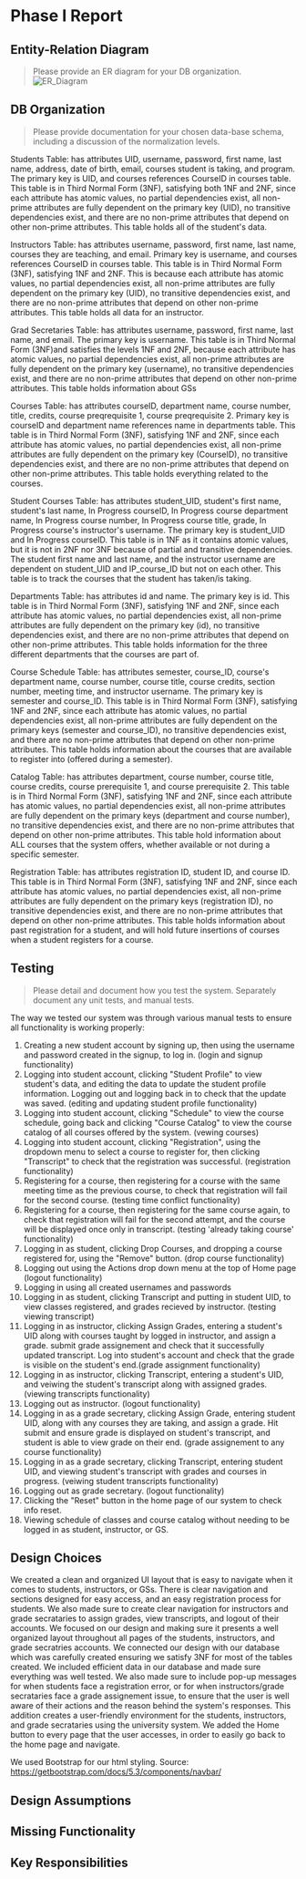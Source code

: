 # Phase I Report

## Entity-Relation Diagram

> Please provide an ER diagram for your DB organization.
![ER_Diagram](https://github.com/gwu-cs-db-s24-grading/project-phase-i-rrss/assets/142900774/39bb99ee-472b-46c4-ac88-bd8680a5f9a6)


## DB Organization

> Please provide documentation for your chosen data-base schema, including a discussion of the normalization levels. 

Students Table: has attributes UID, username, password, first name, last name, address, date of birth, email, courses student is taking, and program. The primary key is UID, and courses references CourseID in courses table. This table is in Third Normal Form (3NF), satisfying both 1NF and 2NF, since each attribute has atomic values, no partial dependencies exist, all non-prime attributes are fully dependent on the primary key (UID), no transitive dependencies exist, and there are no non-prime attributes that depend on other non-prime attributes. This table holds all of the student's data. 

Instructors Table: has attributes username, password, first name, last name, courses they are teaching, and email. Primary key is username, and courses references CourseID in courses table. This table is in Third Normal Form (3NF), satisfying 1NF and 2NF. This is because each attribute has atomic values, no partial dependencies exist, all non-prime attributes are fully dependent on the primary key (UID), no transitive dependencies exist, and there are no non-prime attributes that depend on other non-prime attributes. This table holds all data for an instructor. 

Grad Secretaries Table: has attributes username, password, first name, last name, and email. The primary key is username. This table is in Third Normal Form (3NF)and satisfies the levels 1NF and 2NF, because each attribute has atomic values, no partial dependencies exist, all non-prime attributes are fully dependent on the primary key (username), no transitive dependencies exist, and there are no non-prime attributes that depend on other non-prime attributes. This table holds information about GSs

Courses Table: has attributes courseID, department name, course number, title, credits, course preqrequisite 1, course preqrequisite 2. Primary key is courseID and department name references name in departments table. This table is in Third Normal Form (3NF), satisfying 1NF and 2NF, since each attribute has atomic values, no partial dependencies exist, all non-prime attributes are fully dependent on the primary key (CourseID), no transitive dependencies exist, and there are no non-prime attributes that depend on other non-prime attributes. This table holds everything related to the courses. 

Student Courses Table: has attributes student_UID, student's first name, student's last name, In Progress courseID, In Progress course department name, In Progress course number, In Progress course title, grade, In Progress course's instructor's username. The primary key is student_UID and In Progress courseID. This table is in 1NF as it contains atomic values, but it is not in 2NF nor 3NF because of partial and transitive dependencies. The student first name and last name, and the instructor username are dependent on student_UID and IP_course_ID but not on each other. This table is to track the courses that the student has taken/is taking. 

Departments Table: has attributes id and name. The primary key is id. This table is in Third Normal Form (3NF), satisfying 1NF and 2NF, since each attribute has atomic values, no partial dependencies exist, all non-prime attributes are fully dependent on the primary key (id), no transitive dependencies exist, and there are no non-prime attributes that depend on other non-prime attributes. This table holds information for the three different departments that the courses are part of. 

Course Schedule Table: has attributes semester, course_ID, course's department name, course number, course title, course credits, section number, meeting time, and instructor username. The primary key is semester and course_ID. This table is in Third Normal Form (3NF), satisfying 1NF and 2NF, since each attribute has atomic values, no partial dependencies exist, all non-prime attributes are fully dependent on the primary keys (semester and course_ID), no transitive dependencies exist, and there are no non-prime attributes that depend on other non-prime attributes. This table holds information about the courses that are available to register into (offered during a semester).

Catalog Table: has attributes department, course number, course title, course credits, course prerequisite 1, and course prerequisite 2. This table is in Third Normal Form (3NF), satisfying 1NF and 2NF, since each attribute has atomic values, no partial dependencies exist, all non-prime attributes are fully dependent on the primary keys (department and course number), no transitive dependencies exist, and there are no non-prime attributes that depend on other non-prime attributes. This table hold information about ALL courses that the system offers, whether available or not during a specific semester. 

Registration Table: has attributes registration ID, student ID, and course ID. This table is in Third Normal Form (3NF), satisfying 1NF and 2NF, since each attribute has atomic values, no partial dependencies exist, all non-prime attributes are fully dependent on the primary keys (registration ID), no transitive dependencies exist, and there are no non-prime attributes that depend on other non-prime attributes. This table holds information about past registration for a student, and will hold future insertions of courses when a student registers for a course. 


## Testing

> Please detail and document how you test the system. Separately document any unit tests, and manual tests.

The way we tested our system was through various manual tests to ensure all functionality is working properly:
1) Creating a new student account by signing up, then using the username and password created in the signup, to log in. (login and signup functionality)
2) Logging into student account, clicking "Student Profile" to view student's data, and editing the data to update the student profile information. Logging out and logging back in to check that the update was saved. (editing and updating student profile functionality)
3) Logging into student account, clicking "Schedule" to view the course schedule, going back and clicking "Course Catalog" to view the course catalog of all courses offered by the system. (vewing courses)
4) Logging into student account, clicking "Registration", using the dropdown menu to select a course to register for, then clicking "Transcript" to check that the registration was successful. (registration functionality)
5) Registering for a course, then registering for a course with the same meeting time as the previous course, to check that registration will fail for the second course.  (testing time conflict functionality)
6) Registering for a course, then registering for the same course again, to check that registration will fail for the second attempt, and the course will be displayed once only in transcript. (testing 'already taking course' functionality)
7) Logging in as student, clicking Drop Courses, and dropping a course registered for, using the "Remove" button. (drop course functionality)
8) Logging out using the Actions drop down menu at the top of Home page (logout functionality)
9) Logging in using all created usernames and passwords 
10) Logging in as student, clicking Transcript and putting in student UID, to view classes registered, and grades recieved by instructor. (testing viewing transcript)
11) Logging in as instructor, clicking Assign Grades, entering a student's UID along with courses taught by logged in instructor, and assign a grade. submit grade assignement and check that it successfully updated transcript. Log into student's account and check that the grade is visible on the student's end.(grade assignment functionality)
12) Logging in as instructor, clicking Transcript, entering a student's UID, and veiwing the student's transcript along with assigned grades. (viewing transcripts functionality)
13) Logging out as instructor. (logout functionality)
14) Logging in as a grade secretary, clicking Assign Grade, entering student UID, along with any courses they are taking, and assign a grade. Hit submit and ensure grade is displayed on student's transcript, and student is able to view grade on their end. (grade assignement to any course functionality)
15) Logging in as a grade secretary, clicking Transcript, entering student UID, and viewing student's transcript with grades and courses in progress. (veiwing student transcripts functionality)
16) Logging out as grade secretary. (logout functionality)
17) Clicking the "Reset" button in the home page of our system to check info reset. 
18) Viewing schedule of classes and course catalog without needing to be logged in as student, instructor, or GS.

## Design Choices

We created a clean and organized UI layout that is easy to navigate when it comes to students, instructors, or GSs. There is clear navigation and sections designed for easy access, and an easy registration process for students. We also made sure to create clear navigation for instructors and grade secrataries to assign grades, view transcripts, and logout of their accounts. We focused on our design and making sure it presents a well organized layout throughout all pages of the students, instructors, and grade secratries accounts. We connected our design with our database which was carefully created ensuring we satisfy 3NF for most of the tables created. We included efficient data in our database and made sure everything was well tested. We also made sure to include pop-up messages for when students face a registration error, or for when instructors/grade secrataries face a grade assignement issue, to ensure that the user is well aware of their actions and the reason behind the system's responses. This addition creates a user-friendly environment for the students, instructors, and grade secrataries using the university system. We added the Home button to every page that the user accesses, in order to easily go back to the home page and navigate. 

We used Bootstrap for our html styling. Source: https://getbootstrap.com/docs/5.3/components/navbar/ 

## Design Assumptions


## Missing Functionality


## Key Responsibilities
